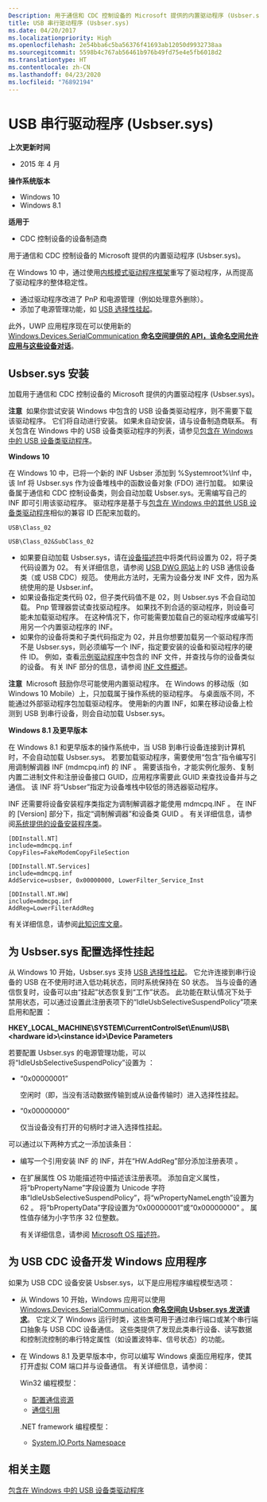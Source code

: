 ```yaml
---
Description: 用于通信和 CDC 控制设备的 Microsoft 提供的内置驱动程序 (Usbser.sys)。
title: USB 串行驱动程序 (Usbser.sys)
ms.date: 04/20/2017
ms.localizationpriority: High
ms.openlocfilehash: 2e54bba6c5ba56376f41693ab12050d9932738aa
ms.sourcegitcommit: 5598b4c767ab56461b976b49fd75e4e5fb6018d2
ms.translationtype: HT
ms.contentlocale: zh-CN
ms.lasthandoff: 04/23/2020
ms.locfileid: "76892194"
---
```

# <a name="usb-serial-driver-usbsersys"></a>USB 串行驱动程序 (Usbser.sys)


**上次更新时间**

-   2015 年 4 月

**操作系统版本**

-   Windows 10
-   Windows 8.1

**适用于**

-   CDC 控制设备的设备制造商

用于通信和 CDC 控制设备的 Microsoft 提供的内置驱动程序 (Usbser.sys)。

在 Windows 10 中，通过使用[内核模式驱动程序框架](https://docs.microsoft.com/windows-hardware/drivers/wdf/)重写了驱动程序，从而提高了驱动程序的整体稳定性。

-   通过驱动程序改进了 PnP 和电源管理（例如处理意外删除）。
-   添加了电源管理功能，如 [USB 选择性挂起](usb-selective-suspend.md)。

此外，UWP 应用程序现在可以使用新的 [Windows.Devices.SerialCommunication **命名空间提供的 API，该命名空间允许应用与这些设备对话**](https://docs.microsoft.com/uwp/api/Windows.Devices.SerialCommunication)。

## <a name="usbsersys-installation"></a>Usbser.sys 安装


加载用于通信和 CDC 控制设备的 Microsoft 提供的内置驱动程序 (Usbser.sys)。

**注意**  如果你尝试安装 Windows 中包含的 USB 设备类驱动程序，则不需要下载该驱动程序。 它们将自动进行安装。 如果未自动安装，请与设备制造商联系。 有关包含在 Windows 中的 USB 设备类驱动程序的列表，请参见[包含在 Windows 中的 USB 设备类驱动程序](supported-usb-classes.md)。

 

**Windows 10**

在 Windows 10 中，已将一个新的 INF Usbser 添加到 %Systemroot%\\Inf 中，该 Inf 将 Usbser.sys 作为设备堆栈中的函数设备对象 (FDO) 进行加载。 如果设备属于通信和 CDC 控制设备类，则会自动加载 Usbser.sys。无需编写自己的 INF 即可引用该驱动程序。 驱动程序是基于与[包含在 Windows 中的其他 USB 设备类驱动程序](supported-usb-classes.md)相似的兼容 ID 匹配来加载的。

`USB\Class_02`

`USB\Class_02&SubClass_02`

-   如果要自动加载 Usbser.sys，请在[设备描述符](usb-device-descriptors.md)中将类代码设置为 02，将子类代码设置为 02。 有关详细信息，请参阅 [USB DWG 网站](https://go.microsoft.com/fwlink/p/?linkid=617741)上的 USB 通信设备类（或 USB CDC）规范。 使用此方法时，无需为设备分发 INF 文件，因为系统使用的是 Usbser.inf。
-   如果设备指定类代码 02，但子类代码值不是 02，则 Usbser.sys 不会自动加载。 Pnp 管理器尝试查找驱动程序。 如果找不到合适的驱动程序，则设备可能未加载驱动程序。 在这种情况下，你可能需要加载自己的驱动程序或编写引用另一个内置驱动程序的 INF。
-   如果你的设备将类和子类代码指定为 02，并且你想要加载另一个驱动程序而不是 Usbser.sys，则必须编写一个 INF，指定要安装的设备和驱动程序的硬件 ID。 例如，查看[示例驱动程序](https://go.microsoft.com/fwlink/p/?LinkId=534087)中包含的 INF 文件，并查找与你的设备类似的设备。 有关 INF 部分的信息，请参阅 [INF 文件概述](https://docs.microsoft.com/windows-hardware/drivers/install/overview-of-inf-files)。

**注意**  Microsoft 鼓励你尽可能使用内置驱动程序。 在 Windows 的移动版（如 Windows 10 Mobile）上，只加载属于操作系统的驱动程序。 与桌面版不同，不能通过外部驱动程序包加载驱动程序。 使用新的内置 INF，如果在移动设备上检测到 USB 到串行设备，则会自动加载 Usbser.sys。

 

**Windows 8.1 及更早版本**

在 Windows 8.1 和更早版本的操作系统中，当 USB 到串行设备连接到计算机时，不会自动加载 Usbser.sys。 若要加载驱动程序，需要使用“包含”指令编写引用调制解调器 INF (mdmcpq.inf) 的 INF  。 需要该指令，才能实例化服务、复制内置二进制文件和注册设备接口 GUID，应用程序需要此 GUID 来查找设备并与之通信。 该 INF 将“Usbser”指定为设备堆栈中较低的筛选器驱动程序。

INF 还需要将设备安装程序类指定为调制解调器才能使用 mdmcpq.INF  。 在 INF 的 [Version] 部分下，指定“调制解调器”和设备类 GUID  。 有关详细信息，请参阅[系统提供的设备安装程序类](https://docs.microsoft.com/previous-versions/ff553419(v=vs.85))。

``` syntax
[DDInstall.NT]
include=mdmcpq.inf
CopyFiles=FakeModemCopyFileSection 

[DDInstall.NT.Services]
include=mdmcpq.inf
AddService=usbser, 0x00000000, LowerFilter_Service_Inst 

[DDInstall.NT.HW]
include=mdmcpq.inf
AddReg=LowerFilterAddReg
```

有关详细信息，请参阅[此知识库文章](https://support.microsoft.com/help/837637/how-to-use-or-to-reference-the-usbser-sys-driver-from-universal-serial/)。

## <a name="configure-selective-suspend-for-usbsersys"></a>为 Usbser.sys 配置选择性挂起


从 Windows 10 开始，Usbser.sys 支持 [USB 选择性挂起](usb-selective-suspend.md)。 它允许连接到串行设备的 USB 在不使用时进入低功耗状态，同时系统保持在 S0 状态。 当与设备的通信恢复时，设备可以由“挂起”状态恢复到“工作”状态。 此功能在默认情况下处于禁用状态，可以通过设置此注册表项下的“IdleUsbSelectiveSuspendPolicy”项来启用和配置  ：

**HKEY\_LOCAL\_MACHINE\\SYSTEM\\CurrentControlSet\\Enum\\USB\\&lt;hardware id&gt;\\&lt;instance id&gt;\\Device Parameters**

若要配置 Usbser.sys 的电源管理功能，可以将“IdleUsbSelectiveSuspendPolicy”设置为  ：

-   “0x00000001”

    空闲时（即，当没有活动数据传输到或从设备传输时）进入选择性挂起。

-   “0x00000000”

    仅当设备没有打开的句柄时才进入选择性挂起。

可以通过以下两种方式之一添加该条目：

-   编写一个引用安装 INF 的 INF，并在“HW.AddReg”部分添加注册表项  。
-   在扩展属性 OS 功能描述符中描述该注册表项。 添加自定义属性，将“bPropertyName”字段设置为 Unicode 字符串“IdleUsbSelectiveSuspendPolicy”，将“wPropertyNameLength”设置为 62   。 将“bPropertyData”字段设置为“0x00000001”或“0x00000000”  。 属性值存储为小字节序 32 位整数。

    有关详细信息，请参阅 [Microsoft OS 描述符](https://go.microsoft.com/fwlink/p/?linkid=224878)。

## <a name="develop-windows-applications-for-a-usb-cdc-device"></a>为 USB CDC 设备开发 Windows 应用程序


如果为 USB CDC 设备安装 Usbser.sys，以下是应用程序编程模型选项：

-   从 Windows 10 开始，Windows 应用可以使用 [Windows.Devices.SerialCommunication **命名空间向 Usbser.sys 发送请求**](https://docs.microsoft.com/uwp/api/Windows.Devices.SerialCommunication)。 它定义了 Windows 运行时类，这些类可用于通过串行端口或某个串行端口抽象与 USB CDC 设备通信。 这些类提供了发现此类串行设备、读写数据和控制流控制的串行特定属性（如设置波特率、信号状态）的功能。

-   在 Windows 8.1 及更早版本中，你可以编写 Windows 桌面应用程序，使其打开虚拟 COM 端口并与设备通信。 有关详细信息，请参阅：

    Win32 编程模型：

    -   [配置通信资源](https://docs.microsoft.com/windows/desktop/DevIO/configuring-a-communications-resource)
    -   [通信引用](https://docs.microsoft.com/windows/desktop/DevIO/communications-reference)

    .NET framework 编程模型：

    -   [System.IO.Ports Namespace](https://docs.microsoft.com/dotnet/api/system.io.ports?redirectedfrom=MSDN)

## <a name="related-topics"></a>相关主题
[包含在 Windows 中的 USB 设备类驱动程序](supported-usb-classes.md)  
<!-- [How to use or to reference the Usbser.sys driver from universal serial bus (USB) modem .inf files](https://support.microsoft.com/help/837637/how-to-use-or-to-reference-the-usbser-sys-driver-from-universal-serial) -->



